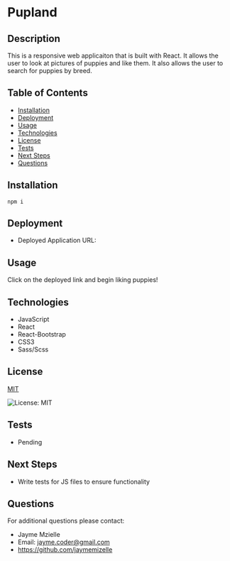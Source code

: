 

# Pupland

## Description
This is a responsive web applicaiton that is built with React. It allows the user to look at pictures of puppies and like them. It also allows the user to search for puppies by breed. 

## Table of Contents
  - [Installation](#installation)
  - [Deployment](#Deployment)
  - [Usage](#usage)
  - [Technologies](#technologies)
  - [License](#license)
  - [Tests](#tests)
  - [Next Steps](#next-steps)
  - [Questions](#questions)


## Installation
``` npm i ```

## Deployment
* Deployed Application URL:

## Usage
Click on the deployed link and begin liking puppies!

## Technologies
* JavaScript 
* React 
* React-Bootstrap
* CSS3
* Sass/Scss

## License


  [MIT](https://opensource.org/licenses/MIT)
  

  ![License: MIT](https://img.shields.io/badge/License-MIT-9cf)

## Tests
* Pending

## Next Steps
* Write tests for JS files to ensure functionality

## Questions
For additional questions please contact:
* Jayme Mzielle
* Email: jayme.coder@gmail.com
* https://github.com/jaymemizelle
